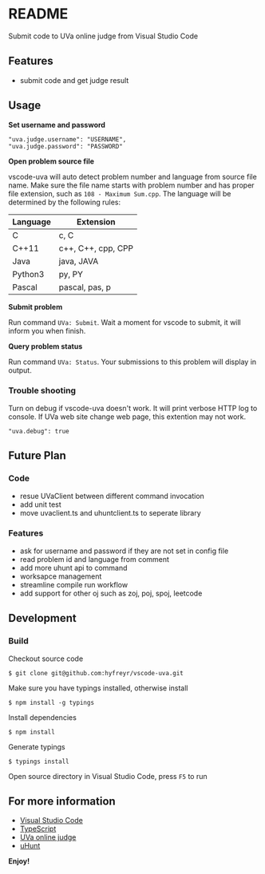 # README

Submit code to UVa online judge from Visual Studio Code

## Features
* submit code and get judge result

## Usage
**Set username and password**

```
"uva.judge.username": "USERNAME",
"uva.judge.password": "PASSWORD"
```

**Open problem source file**

vscode-uva will auto detect problem number and language from source file name.
Make sure the file name starts with problem number and has proper file extension, 
such as `108 - Maximum Sum.cpp`. The language will be determined by the following rules:

Language | Extension
--- | ---
C | c, C
C++11 | c++, C++, cpp, CPP
Java | java, JAVA
Python3 | py, PY
Pascal | pascal, pas, p

**Submit problem**

Run command `UVa: Submit`. Wait a moment for vscode to submit, it will inform you when finish.

**Query problem status**

Run command `UVa: Status`. Your submissions to this problem will display in output.

### Trouble shooting
Turn on debug if vscode-uva doesn't work. It will print verbose HTTP log to console. 
If UVa web site change web page, this extention may not work.
```
"uva.debug": true
``` 

## Future Plan

### Code
* resue UVaClient between different command invocation
* add unit test
* move uvaclient.ts and uhuntclient.ts to seperate library

### Features
* ask for username and password if they are not set in config file
* read problem id and language from comment
* add more uhunt api to command
* worksapce management
* streamline compile run workflow
* add support for other oj such as zoj, poj, spoj, leetcode

## Development
### Build
Checkout source code
```
$ git clone git@github.com:hyfreyr/vscode-uva.git
```

Make sure you have typings installed, otherwise install
```
$ npm install -g typings
```

Install dependencies
```
$ npm install
```

Generate typings
```
$ typings install 
```

Open source directory in Visual Studio Code, press `F5` to run

## For more information
* [Visual Studio Code](https://code.visualstudio.com/)
* [TypeScript](http://www.typescriptlang.org/)
* [UVa online judge](https://uva.onlinejudge.org/)
* [uHunt](http://uhunt.felix-halim.net/)

**Enjoy!**
